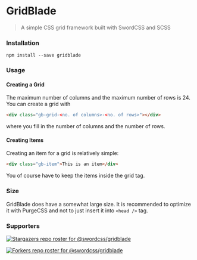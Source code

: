 # GridBlade

> A simple CSS grid framework built with SwordCSS and SCSS

### Installation

```
npm install --save gridblade
```

### Usage

#### Creating a Grid

The maximum number of columns and the maximum number of rows is 24. You can create a grid with

```html
<div class="gb-grid-<no. of columns>-<no. of rows>"></div>
```

where you fill in the number of columns and the number of rows.

#### Creating Items

Creating an item for a grid is relatively simple:

```html
<div class="gb-item">This is an item</div>
```

You of course have to keep the items inside the grid tag.

### Size

GridBlade does have a somewhat large size. It is recommended to optimize it with PurgeCSS and not to just insert it into `<head />` tag.

### Supporters

[![Stargazers repo roster for @swordcss/gridblade](https://reporoster.com/stars/swordcss/gridblade)](https://github.com/swordcss/gridblade/stargazers)

[![Forkers repo roster for @swordcss/gridblade](https://reporoster.com/forks/swordcss/gridblade)](https://github.com/swordcss/gridblade/network/members)
